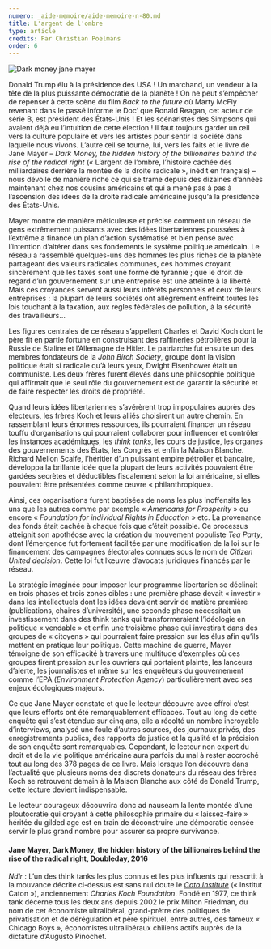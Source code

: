 ```yaml
---
numero: _aide-memoire/aide-memoire-n-80.md
title: L'argent de l'ombre
type: article
credits: Par Christian Poelmans
order: 6
---
```

![Dark money jane mayer](/assets/uploads/am-80-black-money.jpg)

Donald Trump élu à la présidence des USA ! Un marchand, un vendeur à la tête de la plus puissante démocratie de la planète ! On ne peut s’empêcher de repenser à cette scène du film _Back to the future_ où Marty McFly revenant dans le passé informe le Doc’ que Ronald Reagan, cet acteur de série B, est président des États-Unis ! Et les scénaristes des Simpsons qui avaient déjà eu l’intuition de cette élection ! Il faut toujours garder un œil vers la culture populaire et vers les artistes pour sentir la société dans laquelle nous vivons. L’autre œil se tourne, lui, vers les faits et le livre de Jane Mayer – _Dark Money, the hidden history of the billionaires behind the rise of the radical right_ (« L’argent de l’ombre, l’histoire cachée des milliardaires derrière la montée de la droite radicale », inédit en français) – nous dévoile de manière riche ce qui se trame depuis des dizaines d’années maintenant chez nos cousins américains et qui a mené pas à pas à l’ascension des idées de la droite radicale américaine jusqu’à la présidence des États-Unis.

Mayer montre de manière méticuleuse et précise comment un réseau de gens extrêmement puissants avec des idées libertariennes poussées à l’extrême a financé un plan d’action systématisé et bien pensé avec l’intention d’altérer dans ses fondements le système politique américain. Le réseau a rassemblé quelques-uns des hommes les plus riches de la planète partageant des valeurs radicales communes, ces hommes croyant sincèrement que les taxes sont une forme de tyrannie ; que le droit de regard d’un gouvernement sur une entreprise est une atteinte à la liberté. Mais ces croyances servent aussi leurs intérêts personnels et ceux de leurs entreprises : la plupart de leurs sociétés ont allègrement enfreint toutes les lois touchant à la taxation, aux règles fédérales de pollution, à la sécurité des travailleurs…

Les figures centrales de ce réseau s’appellent Charles et David Koch dont le père fit en partie fortune en construisant des raffineries pétrolières pour la Russie de Staline et l’Allemagne de Hitler. Le patriarche fut ensuite un des membres fondateurs de la _John Birch Society_, groupe dont la vision politique était si radicale qu’à leurs yeux, Dwight Eisenhower était un communiste. Les deux frères furent élevés dans une philosophie politique qui affirmait que le seul rôle du gouvernement est de garantir la sécurité et de faire respecter les droits de propriété.

Quand leurs idées libertariennes s’avérèrent trop impopulaires auprès des électeurs, les frères Koch et leurs alliés choisirent un autre chemin. En rassemblant leurs énormes ressources, ils pourraient financer un réseau touffu d’organisations qui pourraient collaborer pour influencer et contrôler les instances académiques, les _think tanks_, les cours de justice, les organes des gouvernements des États, les Congrès et enfin la Maison Blanche. Richard Mellon Scaife, l’héritier d’un puissant empire pétrolier et bancaire, développa la brillante idée que la plupart de leurs activités pouvaient être gardées secrètes et déductibles fiscalement selon la loi américaine, si elles pouvaient être présentées comme œuvre « philanthropique».

Ainsi, ces organisations furent baptisées de noms les plus inoffensifs les uns que les autres comme par exemple « _Americans for Prosperity_ » ou encore « _Foundation for individual Rights in Education_ » etc. La provenance des fonds était cachée à chaque fois que c’était possible. Ce processus atteignit son apothéose avec la création du mouvement populiste _Tea Party_, dont l’émergence fut fortement facilitée par une modification de la loi sur le financement des campagnes électorales connues sous le nom de _Citizen United decision_. Cette loi fut l’œuvre d’avocats juridiques financés par le réseau.

La stratégie imaginée pour imposer leur programme libertarien se déclinait en trois phases et trois zones cibles : une première phase devait « investir » dans les intellectuels dont les idées devaient servir de matière première (publications, chaires d’université), une seconde phase nécessitait un investissement dans des think tanks qui transformeraient l’idéologie en politique « vendable » et enfin une troisième phase qui investirait dans des groupes de « citoyens » qui pourraient faire pression sur les élus afin qu’ils mettent en pratique leur politique. Cette machine de guerre, Mayer témoigne de son efficacité à travers une multitude d’exemples où ces groupes firent pression sur les ouvriers qui portaient plainte, les lanceurs d’alerte, les journalistes et même sur les enquêteurs du gouvernement comme l’EPA (_Environment Protection Agency_) particulièrement avec ses enjeux écologiques majeurs.

Ce que Jane Mayer constate et que le lecteur découvre avec effroi c’est que leurs efforts ont été remarquablement efficaces. Tout au long de cette enquête qui s’est étendue sur cinq ans, elle a récolté un nombre incroyable d’interviews, analysé une foule d’autres sources, des journaux privés, des enregistrements publics, des rapports de justice et la qualité et la précision de son enquête sont remarquables. Cependant, le lecteur non expert du droit et de la vie politique américaine aura parfois du mal à rester accroché tout au long des 378 pages de ce livre. Mais lorsque l’on découvre dans l’actualité que plusieurs noms des discrets donateurs du réseau des frères Koch se retrouvent demain à la Maison Blanche aux côté de Donald Trump, cette lecture devient indispensable.

Le lecteur courageux découvrira donc ad nauseam la lente montée d’une ploutocratie qui croyant à cette philosophie primaire du « laissez-faire » héritée du gilded age est en train de déconstruire une démocratie censée servir le plus grand nombre pour assurer sa propre survivance.

#### Jane Mayer, Dark Money, the hidden history of the billionaires behind the rise of the radical right, Doubleday, 2016

_Ndlr_ : L’un des think tanks les plus connus et les plus influents qui ressortit à la mouvance décrite ci-dessus est sans nul doute le [_Cato Institute_](https://www.cato.org/) (« Institut Caton »), anciennement _Charles Koch Foundation_. Fondé en 1977, ce think tank décerne tous les deux ans depuis 2002 le prix Milton Friedman, du nom de cet économiste ultralibéral, grand-prêtre des politiques de privatisation et de dérégulation et père spirituel, entre autres, des fameux « Chicago Boys », économistes ultralibéraux chiliens actifs auprès de la dictature d’Augusto Pinochet.
